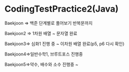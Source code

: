 # CodingTestPractice2(Java)

Baekjoon => 백준 단계별로 풀어보기 반복문까지

Baekjoon2 => 1차원 배열 ~ 문자열 완료


Baekjoon3=> 심화1 진행 중 ~ 이차원 배열 완료(p5, p6 다시 확인)


Baekjoon4=>일반수학1, 브루트포스 진행중


Baekjoon5=>약수, 배수와 소수 진행중 ~
